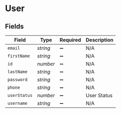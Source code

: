 # User


## Fields

| Field              | Type               | Required           | Description        |
| ------------------ | ------------------ | ------------------ | ------------------ |
| `email`            | *string*           | :heavy_minus_sign: | N/A                |
| `firstName`        | *string*           | :heavy_minus_sign: | N/A                |
| `id`               | *number*           | :heavy_minus_sign: | N/A                |
| `lastName`         | *string*           | :heavy_minus_sign: | N/A                |
| `password`         | *string*           | :heavy_minus_sign: | N/A                |
| `phone`            | *string*           | :heavy_minus_sign: | N/A                |
| `userStatus`       | *number*           | :heavy_minus_sign: | User Status        |
| `username`         | *string*           | :heavy_minus_sign: | N/A                |